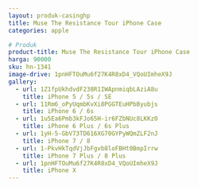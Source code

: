 ```yaml
---
layout: produk-casinghp
title: Muse The Resistance Tour iPhone Case
categories: apple

# Produk
product-title: Muse The Resistance Tour iPhone Case
harga: 90000
sku: hn-1341
image-drive: 1pnHFTOuMu6f27K4R8xD4_VQoUImheX9J
gallery:
  - url: 1Z1fpUkhdvdF238R1IWApnmiqbLAziA8u
    title: iPhone 5 / 5s / SE
  - url: 11Rm6_oPyUqmbKvXi8PGGTEuHPbByubjs
    title: iPhone 6 / 6s
  - url: 1u5Ea6Pmb3kFJo65H-ir6FZbNUc8LKKz0
    title: iPhone 6 Plus / 6s Plus
  - url: 1yH-5-GbV73TD616XG70GYPyWQmZLF2nJ
    title: iPhone 7 / 8
  - url: 1-PkvHkTqdVjJbFgvb8loFBHt0BmpIrrw
    title: iPhone 7 Plus / 8 Plus
  - url: 1pnHFTOuMu6f27K4R8xD4_VQoUImheX9J
    title: iPhone X
---
```

